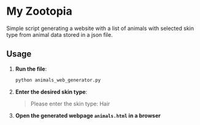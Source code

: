 # My Zootopia

Simple script generating a website with a list of animals with selected skin type from animal data stored in a json file.

## Usage

1. **Run the file**:
   ```bash
   python animals_web_generator.py
   ```
   
2. **Enter the desired skin type**:
   >   Please enter the skin type: Hair

3. **Open the generated webpage `animals.html` in a browser**

 


